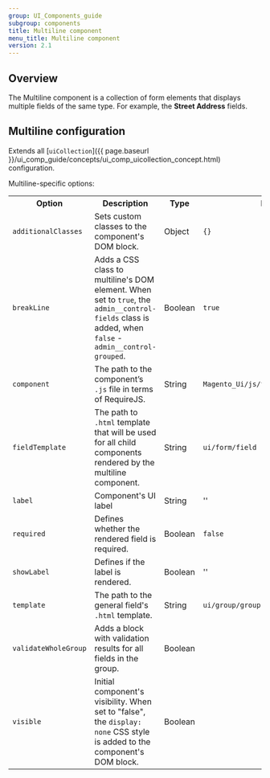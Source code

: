 ```yaml
---
group: UI_Components_guide
subgroup: components
title: Multiline component
menu_title: Multiline component
version: 2.1
---
```


## Overview

The Multiline component is a collection of form elements that displays multiple fields of the same type. For example, the **Street Address** fields.

## Multiline configuration

Extends all [`uiCollection`]({{ page.baseurl }}/ui_comp_guide/concepts/ui_comp_uicollection_concept.html) configuration.

Multiline-specific options:

<table>
  <tr>
    <th>
      Option
    </th>
    <th>
      Description
    </th>
    <th>
      Type
    </th>
    <th>
      Default
    </th>
  </tr>
  <tr>
    <td>
      <code>additionalClasses</code>
    </td>
    <td>
      Sets custom classes to the component's DOM block.
    </td>
    <td>
      Object
    </td>
    <td>
      <code>{}</code>
    </td>
  </tr>
  <tr>
    <td>
      <code>breakLine</code>
    </td>
    <td>
      Adds a CSS class to multiline's DOM element. When set to
      <code>true</code>, the <code>admin__control-fields</code> class is
      added, when <code>false</code> - <code>admin__control-grouped</code>.
    </td>
    <td>
      Boolean
    </td>
    <td>
      <code>true</code>
    </td>
  </tr>
  <tr>
    <td>
      <code>component</code>
    </td>
    <td>
      The path to the component’s <code>.js</code> file in terms of
      RequireJS.
    </td>
    <td>
      String
    </td>
    <td>
      <code>Magento_Ui/js/form/components/group</code>
    </td>
  </tr>
  <tr>
    <td>
      <code>fieldTemplate</code>
    </td>
    <td>
      The path to <code>.html</code> template that will be used for
      all child components rendered by the multiline component.
    </td>
    <td>
      String
    </td>
    <td>
      <code>ui/form/field</code>
    </td>
  </tr>
  <tr>
    <td>
      <code>label</code>
    </td>
    <td>
      Component's UI label
    </td>
    <td>
      String
    </td>
    <td>
      ''
    </td>
  </tr>
  <tr>
    <td>
      <code>required</code>
    </td>
    <td>
      Defines whether the rendered field is required.
    </td>
    <td>
      Boolean
    </td>
    <td>
      <code>false</code>
    </td>
  </tr>
  <tr>
    <td>
      <code>showLabel</code>
    </td>
    <td>
      Defines if the label is rendered.
    </td>
    <td>
      Boolean
    </td>
    <td>
      ''
    </td>
  </tr>
  <tr>
    <td>
      <code>template</code>
    </td>
    <td>
      The path to the general field's <code>.html</code> template.
    </td>
    <td>
      String
    </td>
    <td>
      <code>ui/group/group</code>
    </td>
  </tr>
  <tr>
    <td>
      <code>validateWholeGroup</code>
    </td>
    <td>
      Adds a block with validation results for all fields in the
      group.
    </td>
    <td>
      Boolean
    </td>
    <td></td>
  </tr>
  <tr>
    <td>
      <code>visible</code>
    </td>
    <td>
      Initial component's visibility. When set to "false", the
      <code>display: none</code> CSS style is added to the
      component's DOM block.
    </td>
    <td>
      Boolean
    </td>
    <td></td>
  </tr>
</table>
